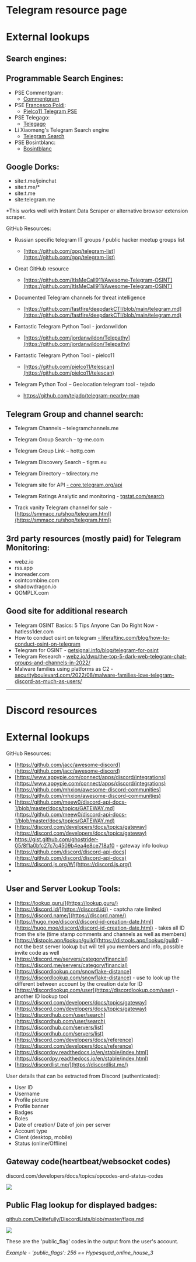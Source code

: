 # Telegram resource page

# External lookups

## Search engines:

## Programmable Search Engines:

- PSE Commentgram:
  - [Commentgram](https://cse.google.com/cse?cx=006368593537057042503:ig4r3rz35qi#gsc.tab=0)
- PSE [Francesco Poldi](https://twitter.com/noneprivacy):
  - [Pielco11 Telegram PSE](https://cse.google.com/cse?cx=004805129374225513871%3Ap8lhfo0g3hg)
- PSE Telegago:
  - [Telegago](https://cse.google.com/cse?q=%2B&cx=006368593537057042503%3Aefxu7xprihg)
- Li Xiaomeng's Telegram Search engine
  - [Telegram Search](https://xtea.io/ts_en.html#gsc.tab=0)
- PSE Bosintblanc:
  - [Bosintblanc](https://cse.google.com/cse?cx=f22644e7cf7c34e97)

## Google Dorks:

- site:t.me/joinchat
- site:t.me/\*
- site:t.me
- site:telegram.me

\*This works well with Instant Data Scraper or alternative browser extension scraper.

GitHub Resources:

- Russian specific telegram IT groups / public hacker meetup groups list
  - [https://github.com/goq/telegram-list](https://github.com/goq/telegram-list)

- Great GitHub resource
  - [https://github.com/ItIsMeCall911/Awesome-Telegram-OSINT](https://github.com/ItIsMeCall911/Awesome-Telegram-OSINT)
- Documented Telegram channels for threat intelligence
  - [https://github.com/fastfire/deepdarkCTI/blob/main/telegram.md](https://github.com/fastfire/deepdarkCTI/blob/main/telegram.md)
- Fantastic Telegram Python Tool - jordanwildon
  - [https://github.com/jordanwildon/Telepathy](https://github.com/jordanwildon/Telepathy)
- Fantastic Telegram Python Tool - pielco11
  - [https://github.com/pielco11/telescan](https://github.com/pielco11/telescan)
- Telegram Python Tool – Geolocation telegram tool - tejado
  - https://github.com/tejado/telegram-nearby-map

## Telegram Group and channel search:

- Telegram Channels – telegramchannels.me

- Telegram Group Search – tg-me.com
- Telegram Group Link – hottg.com
- Telegram Discovery Search – tlgrm.eu
- Telegram Directory – tdirectory.me
- Telegram site for API [- core.telegram.org/api](https://core.telegram.org/api)
- Telegram Ratings Analytic and monitoring - [tgstat.com/search](https://tgstat.com/search)
- Track vanity Telegram channel for sale - [https://smmacc.ru/shop/telegram.html](https://smmacc.ru/shop/telegram.html)

## 3rd party resources (mostly paid) for Telegram Monitoring:

- webz.io
- rss.app
- inoreader.com
- osintcombine.com
- shadowdragon.io
- QOMPLX.com

## Good site for additional research

- Telegram OSINT Basics: 5 Tips Anyone Can Do Right Now - hatless1der.com
- How to conduct osint on telegram [- liferaftinc.com/blog/how-to-conduct-osint-on-telegram](https://www.liferaftinc.com/blog/how-to-conduct-osint-on-telegram)
- Telegram for OSINT - [getsignal.info/blog/telegram-for-osint](https://www.getsignal.info/blog/telegram-for-osint)
- Telegram Research - [webz.io/dwp/the-top-5-dark-web-telegram-chat-groups-and-channels-in-2022/](https://webz.io/dwp/the-top-5-dark-web-telegram-chat-groups-and-channels-in-2022/)
- Malware families using platforms as C2 - [securityboulevard.com/2022/08/malware-families-love-telegram-discord-as-much-as-users/](https://securityboulevard.com/2022/08/malware-families-love-telegram-discord-as-much-as-users/)


-------------------------------------------------------------------------------------------------------------------------------------------------------------
# Discord resources

# External lookups

GitHub Resources:

- [https://github.com/jacc/awesome-discord](https://github.com/jacc/awesome-discord)
- [https://www.appypie.com/connect/apps/discord/integrations](https://www.appypie.com/connect/apps/discord/integrations)
- [https://github.com/mhxion/awesome-discord-communities](https://github.com/mhxion/awesome-discord-communities)
- [https://github.com/meew0/discord-api-docs-1/blob/master/docs/topics/GATEWAY.md](https://github.com/meew0/discord-api-docs-1/blob/master/docs/topics/GATEWAY.md)
- [https://discord.com/developers/docs/topics/gateway](https://discord.com/developers/docs/topics/gateway)
- https://gist.github.com/ghostrider-05/8f1a0bfc27c7c4509b4ea4e8ce718af0 - gateway info lookup
- [https://github.com/discord/discord-api-docs](https://github.com/discord/discord-api-docs)
- [https://discord.js.org/#/](https://discord.js.org/)
-

## User and Server Lookup Tools:

- [https://lookup.guru/](https://lookup.guru/)
- [https://discord.id/](https://discord.id/) - captcha rate limited
- [https://discord.name/](https://discord.name/)
- [https://hugo.moe/discord/discord-id-creation-date.html](https://hugo.moe/discord/discord-id-creation-date.html) - takes all ID from the site (time stamp comments and channels as well as members)
- [https://distools.app/lookup/guild](https://distools.app/lookup/guild) - not the best server lookup but will tell you members and info, possible invite code as well
- [https://discord.me/servers/category/financial](https://discord.me/servers/category/financial)
- [https://discordlookup.com/snowflake-distance](https://discordlookup.com/snowflake-distance) - use to look up the different between account by the creation date for ID
- [https://discordlookup.com/user](https://discordlookup.com/user) - another ID lookup tool
- [https://discord.com/developers/docs/topics/gateway](https://discord.com/developers/docs/topics/gateway)
- [https://discordhub.com/user/search](https://discordhub.com/user/search)
- [https://discordhub.com/servers/list](https://discordhub.com/servers/list)
- [https://discord.com/developers/docs/reference](https://discord.com/developers/docs/reference)
- [https://discordpy.readthedocs.io/en/stable/index.html](https://discordpy.readthedocs.io/en/stable/index.html)
- [https://discordlist.me/](https://discordlist.me/)

User details that can be extracted from Discord (authenticated):

- User ID
- Username
- Profile picture
- Profile banner
- Badges
- Roles
- Date of creation/ Date of join per server
- Account type
- Client (desktop, mobile)
- Status (online/Offline)

## Gateway code(heartbeat/websocket codes)

discord.com/developers/docs/topics/opcodes-and-status-codes

![](RackMultipart20220908-1-2zjiei_html_695e64b34562b24d.png)

## Public Flag lookup for displayed badges:

[github.com/Delitefully/DiscordLists/blob/master/flags.md](https://github.com/Delitefully/DiscordLists/blob/master/flags.md)

![](RackMultipart20220908-1-2zjiei_html_2962b8af6ff65329.png)

These are the 'public\_flag' codes in the output from the user's account.

_Example - 'public\_flags': 256 == Hypesquad\_online\_house\_3_
